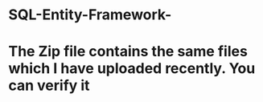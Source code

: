 # SQL-Entity-Framework-
# The Zip file contains the same files which I have uploaded recently. You can verify it

